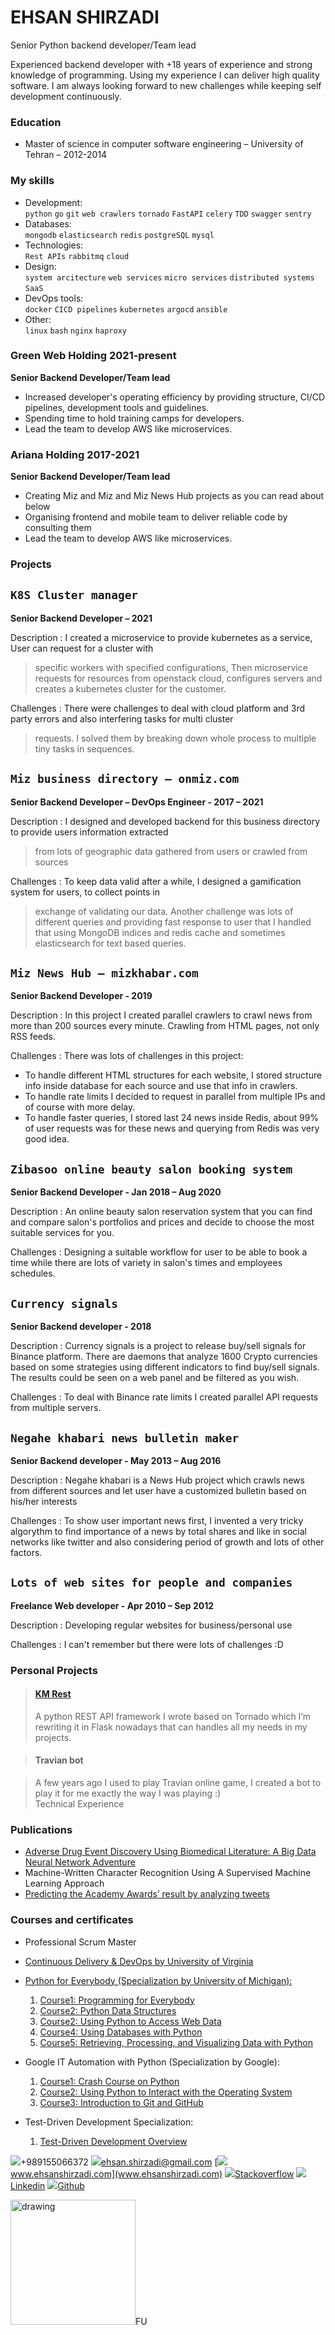 # **EHSAN SHIRZADI**
Senior Python backend developer/Team lead  

Experienced backend developer with +18 years of experience and strong knowledge of programming. Using my experience I can
deliver high quality software. I am always looking forward to new challenges while keeping self development continuously.

### Education 
- Master of science in computer software engineering – University of Tehran – 2012-2014

### My skills
- Development:  
`python` `go` `git` `web crawlers` `tornado` `FastAPI` `celery` `TDD` `swagger` `sentry`
- Databases:  
`mongodb` `elasticsearch` `redis` `postgreSQL` `mysql`
- Technologies:  
`Rest APIs` `rabbitmq` `cloud`
- Design:  
`system arcitecture` `web services` `micro services` `distributed systems` `SaaS`
- DevOps tools:  
`docker` `CICD pipelines` `kubernetes` `argocd` `ansible` 
- Other:  
`linux` `bash` `nginx` `haproxy`

### Green Web Holding 2021-present
**Senior Backend Developer/Team lead**
- Increased developer's operating efficiency by providing structure, CI/CD pipelines, development tools and guidelines.
- Spending time to hold training camps for developers.
- Lead the team to develop AWS like microservices. 

### Ariana Holding 2017-2021
**Senior Backend Developer/Team lead**
- Creating Miz and Miz and Miz News Hub projects as you can read about below
- Organising frontend and mobile team to deliver reliable code by consulting them 
- Lead the team to develop AWS like microservices. 

### Projects
`K8S Cluster manager`
--------------------
**Senior Backend Developer – 2021**

Description
:  I created a microservice to provide kubernetes as a service, User can request for a cluster with 
> specific workers with specified configurations, Then microservice requests for resources from openstack cloud,
> configures servers and creates a kubernetes cluster for the customer.    

Challenges
:  There were challenges to deal with cloud platform and 3rd party errors and also interfering tasks for multi cluster
> requests. I solved them by breaking down whole process to multiple tiny tasks in sequences.

`Miz business directory – onmiz.com` 
--------------------
**Senior Backend Developer – DevOps Engineer - 2017 – 2021**

Description
:  I designed and developed backend for this business directory to provide users information extracted 
> from lots of geographic data gathered from users or crawled from sources   

Challenges
:  To keep data valid after a while, I designed a gamification system for users, to collect points in 
> exchange of validating our data. Another challenge was lots of different queries and providing fast response to user 
> that I handled that using MongoDB indices and redis cache and sometimes elasticsearch for text based queries.    

`Miz News Hub – mizkhabar.com`
--------------------
**Senior Backend Developer - 2019**

Description
:  In this project I created parallel crawlers to crawl news from more than 200 sources every minute. 
Crawling from HTML pages, not only RSS feeds.   

Challenges
:  There was lots of challenges in this project:
- To handle different HTML structures for each website, I stored structure info inside database for each source and 
use that info in crawlers. 
- To handle rate limits I decided to request in parallel from multiple IPs and of course with more delay.
- To handle faster queries, I stored last 24 news inside Redis, about 99% of user requests was for these news and 
querying from Redis was very good idea.    

`Zibasoo online beauty salon booking system` 
--------------------
**Senior Backend Developer - Jan 2018 – Aug 2020**  

Description
:  An online beauty salon reservation system that you can find and compare salon's portfolios and prices
and decide to choose the most suitable services for you.    

Challenges
:  Designing a suitable workflow for user to be able to book a time while there are lots of variety in 
salon's times and employees schedules.

`Currency signals`
--------------------
**Senior Backend developer - 2018**

Description
:  Currency signals is a project to release buy/sell signals for Binance platform. There are daemons that
analyze 1600 Crypto currencies based on some strategies using different indicators to find buy/sell signals. 
The results could be seen on a web panel and be filtered as you wish.  

Challenges
:  To deal with Binance rate limits I created parallel API requests from multiple servers. 

`Negahe khabari news bulletin maker`
--------------------
**Senior Backend developer - May 2013 – Aug 2016**

Description
:  Negahe khabari is a News Hub project which crawls news from different sources and let user have a 
customized bulletin  based on his/her interests  

Challenges
:  To show user important news first, I invented a very tricky algorythm to find importance of a news by total
shares and like in social networks like twitter and also considering period of growth and lots of other factors.

`Lots of web sites for people and companies`
--------------------
**Freelance Web developer - Apr 2010 – Sep 2012**

Description
:  Developing regular websites for business/personal use  

Challenges
:   I can't remember but there were lots of challenges :D

### Personal Projects
>#### [KM Rest](https://github.com/ehsansh84/km-rest.git)
>A python REST API framework I wrote based on Tornado which I’m rewriting it in Flask nowadays that can handles all
> my needs in my projects.

>#### Travian bot

>A few years ago I used to play Travian online game, I created a bot to play it for me exactly the way I was playing :)  
Technical Experience

### Publications
- [Adverse Drug Event Discovery Using Biomedical Literature: A Big Data Neural Network Adventure](https://www.ncbi.nlm.nih.gov/pubmed/29222076)
- Machine-Written Character Recognition Using A Supervised Machine Learning Approach
- [Predicting the Academy Awards’ result by analyzing tweets](https://www.researchgate.net/profile/Abouzar-Abbaspourghomi/publication/240615006_Predicting_the_Academy_Awards'_result_by_analyzing_tweets/links/00b4951c6d7c3adeee000000/Predicting-the-Academy-Awards-result-by-analyzing-tweets.pdf)
### Courses and certificates
- Professional Scrum Master
- [Continuous Delivery & DevOps by University of Virginia](https://www.coursera.org/account/accomplishments/verify/83DMG8KFR9Z2)
- [Python for Everybody (Specialization by University of Michigan):](https://www.coursera.org/account/accomplishments/specialization/GP5R6CB8UPAY)
  1. [Course1: Programming for Everybody](https://www.coursera.org/account/accomplishments/verify/PKT7AAWCDLRK)
  2. [Course2: Python Data Structures](https://www.coursera.org/account/accomplishments/verify/7WHZX2CLGQL8)
  3. [Course2: Using Python to Access Web Data](https://www.coursera.org/account/accomplishments/verify/2PWVPYNPFJLU)
  4. [Course4: Using Databases with Python](https://www.coursera.org/account/accomplishments/verify/UHDCBZNUPT64)
  5. [Course5: Retrieving, Processing, and Visualizing Data with Python](https://www.coursera.org/account/accomplishments/verify/HYPYLP3U3WXN)
- Google IT Automation with Python (Specialization by Google):
  1. [Course1: Crash Course on Python](https://www.coursera.org/account/accomplishments/verify/RF548WESG5W7)
  2. [Course2: Using Python to Interact with the Operating System]()
  3. [ Course3: Introduction to Git and GitHub](https://www.coursera.org/account/accomplishments/verify/JHZV424Z579R)

- Test-Driven Development Specialization:
  1. [Test-Driven Development Overview](https://www.coursera.org/account/accomplishments/verify/CGPEXYHRCRSQ)

![](./tel2.png)+989155066372
[![](./email2.png)ehsan.shirzadi@gmail.com](mailto:ehsan.shirzadi@gmail.com)
[![](./web2.png)www.ehsanshirzadi.com](www.ehsanshirzadi.com)
[![](./stack2.png)Stackoverflow](https://stackoverflow.com/users/2889716/ehsan-shirzadi)
[![](./linkdin2.png)Linkedin](https://www.linkedin.com/in/eshirzadi/)
[![](./github2.png)Github](https://github.com/ehsansh84)

<img src="tel2.png" alt="drawing" width="200"/>FU